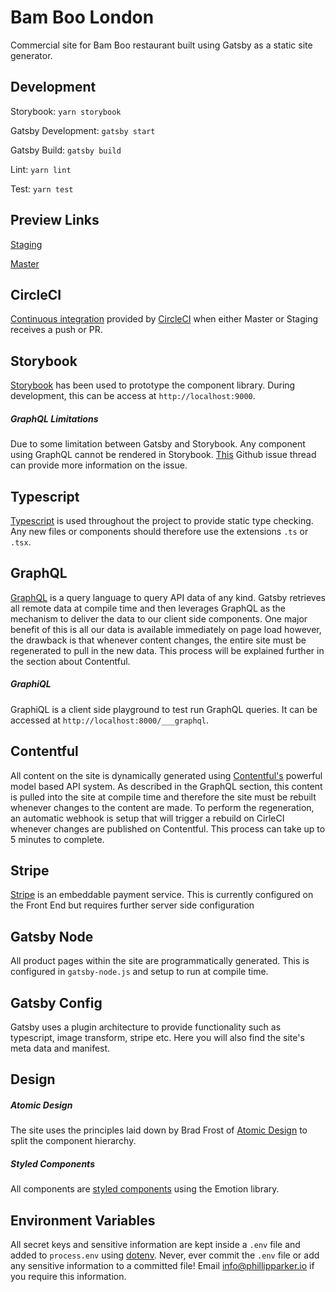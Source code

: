 # Bam Boo London

Commercial site for Bam Boo restaurant built using Gatsby as a static site generator.

## Development

Storybook: `yarn storybook`

Gatsby Development: `gatsby start`

Gatsby Build: `gatsby build`

Lint: `yarn lint`

Test: `yarn test`

## Preview Links

[Staging](http://bamboo-staging.s3-website.eu-west-2.amazonaws.com/)

[Master](http://bamboo-master.s3-website.eu-west-2.amazonaws.com/)

## CircleCI

[Continuous integration](https://en.wikipedia.org/wiki/Continuous_integration) provided by [CircleCI](https://circleci.com/) when either
Master or Staging receives a push or PR.

## Storybook

[Storybook](https://storybook.js.org/) has been used to prototype the component library. During development, this can
be access at `http://localhost:9000`.

##### GraphQL Limitations

Due to some limitation between Gatsby and Storybook. Any component using GraphQL cannot be rendered in Storybook.
[This](https://github.com/gatsbyjs/gatsby/issues/633) Github issue thread can provide more information on the issue.

## Typescript

[Typescript](https://www.typescriptlang.org/) is used throughout the project to provide static type checking. Any new
files or components should therefore use the extensions `.ts` or `.tsx`.

## GraphQL

[GraphQL](https://graphql.org/) is a query language to query API data of any kind. Gatsby retrieves all remote data at
compile time and then leverages GraphQL as the mechanism to deliver the data to our client side components. One major
benefit of this is all our data is available immediately on page load however, the drawback is that whenever content
changes, the entire site must be regenerated to pull in the new data. This process will be explained further in the
section about Contentful.

##### GraphiQL

GraphiQL is a client side playground to test run GraphQL queries. It can be accessed at
`http://localhost:8000/___graphql`.

## Contentful

All content on the site is dynamically generated using [Contentful's](https://www.contentful.com/) powerful model
based API system. As described in the GraphQL section, this content is pulled into the site at compile time and
therefore the site must be rebuilt whenever changes to the content are made. To perform the regeneration, an
automatic webhook is setup that will trigger a rebuild on CirleCI whenever changes are published on Contentful. This
process can take up to 5 minutes to complete.

## Stripe

[Stripe](https://stripe.com/gb) is an embeddable payment service. This is currently configured on the Front End but
requires further server side configuration

## Gatsby Node

All product pages within the site are programmatically generated. This is configured in `gatsby-node.js` and setup to
run at compile time.

## Gatsby Config

Gatsby uses a plugin architecture to provide functionality such as typescript, image transform, stripe etc. Here you will also find the site's meta data and manifest.

## Design

##### Atomic Design

The site uses the principles laid down by Brad Frost of [Atomic Design](http://bradfrost.com/blog/post/atomic-web-design/) to split the component hierarchy.

##### Styled Components

All components are [styled components](https://emotion.sh/docs/styled) using the Emotion library.

## Environment Variables

All secret keys and sensitive information are kept inside a `.env` file and added to `process.env` using [dotenv](https://github.com/motdotla/dotenv). Never, ever commit the `.env` file or add any sensitive information to a committed file! Email info@phillipparker.io if you require this information.
